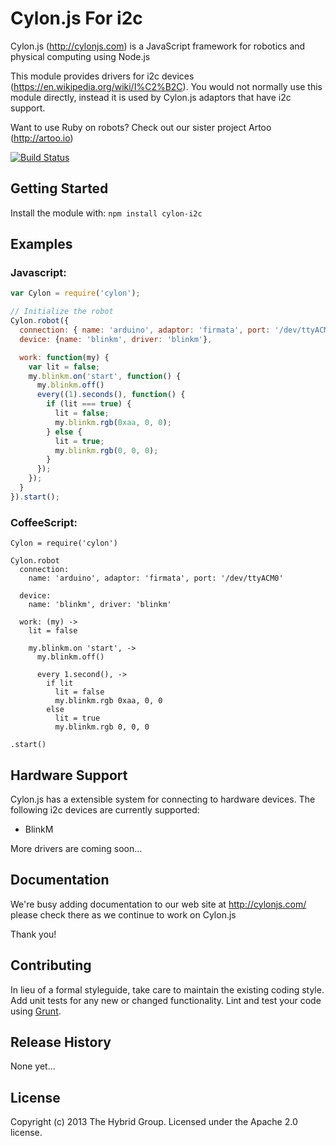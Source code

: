 # Cylon.js For i2c

Cylon.js (http://cylonjs.com) is a JavaScript framework for robotics and physical computing using Node.js

This module provides drivers for i2c devices (https://en.wikipedia.org/wiki/I%C2%B2C). You would not normally use this module directly, instead it is used by Cylon.js adaptors that have i2c support. 

Want to use Ruby on robots? Check out our sister project Artoo (http://artoo.io)

[![Build Status](https://secure.travis-ci.org/hybridgroup/cylon-i2c.png?branch=master)](http://travis-ci.org/hybridgroup/cylon-i2c)

## Getting Started

Install the module with: `npm install cylon-i2c`

## Examples

### Javascript:
```javascript
var Cylon = require('cylon');

// Initialize the robot
Cylon.robot({
  connection: { name: 'arduino', adaptor: 'firmata', port: '/dev/ttyACM0' },
  device: {name: 'blinkm', driver: 'blinkm'},

  work: function(my) {
    var lit = false;
    my.blinkm.on('start', function() {
      my.blinkm.off()
      every((1).seconds(), function() {
        if (lit === true) {
          lit = false;
          my.blinkm.rgb(0xaa, 0, 0);
        } else {
          lit = true;
          my.blinkm.rgb(0, 0, 0);
        }
      });
    });
  }
}).start();
```

### CoffeeScript:
```coffee-script
Cylon = require('cylon')

Cylon.robot
  connection:
    name: 'arduino', adaptor: 'firmata', port: '/dev/ttyACM0'

  device:
    name: 'blinkm', driver: 'blinkm'

  work: (my) ->
    lit = false

    my.blinkm.on 'start', ->
      my.blinkm.off()

      every 1.second(), ->
        if lit
          lit = false
          my.blinkm.rgb 0xaa, 0, 0
        else
          lit = true
          my.blinkm.rgb 0, 0, 0      

.start()
```

## Hardware Support
Cylon.js has a extensible system for connecting to hardware devices. The following i2c devices are currently supported:

  - BlinkM
  
More drivers are coming soon...

## Documentation
We're busy adding documentation to our web site at http://cylonjs.com/ please check there as we continue to work on Cylon.js

Thank you!

## Contributing
In lieu of a formal styleguide, take care to maintain the existing coding style. Add unit tests for any new or changed functionality. Lint and test your code using [Grunt](http://gruntjs.com/).

## Release History
None yet...

## License
Copyright (c) 2013 The Hybrid Group. Licensed under the Apache 2.0 license.
